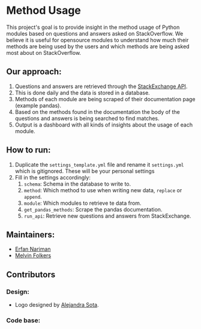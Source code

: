 # Method Usage

This project's goal is to provide insight in the method usage of Python modules based on questions and answers asked on StackOverflow. We believe it is useful for opensource modules to understand how much their methods are being used by the users and which methods are being asked most about on StackOverflow.

## Our approach:
1. Questions and answers are retrieved through the [StackExchange API](https://api.stackexchange.com).
2. This is done daily and the data is stored in a database.
3. Methods of each module are being scraped of their documentation page (example pandas).
4. Based on the methods found in the documentation the body of the questions and answers is being searched to find matches.
5. Output is a dashboard with all kinds of insights about the usage of each module.

## How to run:
1.  Duplicate the `settings_template.yml` file and rename it `settings.yml` which is gitignored. These will be your personal settings
2.  Fill in the settings accordingly:
    1. `schema`: Schema in the database to write to.
    2. `method`: Which method to use when writing new data, `replace` or `append`.
    3. `module`: Which modules to retrieve te data from.
    4. `get_pandas_methods`: Scrape the pandas documentation.
    5. `run_api`: Retrieve new questions and answers from StackExchange.

## Maintainers:

- [Erfan Nariman](https://github.com/erfannariman)
- [Melvin Folkers](https://github.com/melvinfolkers)

## Contributors
### Design:
- Logo designed by [Alejandra Sota](https://www.linkedin.com/in/alejandrasota/).
### Code base: